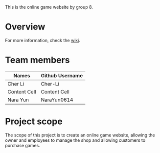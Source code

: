 This is the online game website by group 8. 

# Overview
For more information, check the [wiki](https://github.com/McGill-ECSE321-Fall2024/project-group-8/wiki). 

# Team members

| Names         | Github Username |
| ------------- | -------------   |
| Cher Li       | Cher-Li         |
| Content Cell  | Content Cell    |
| Nara Yun      | NaraYun0614     |

# Project scope
The scope of this project is to create an online game website, allowing the owner and employees to manage the shop and allowing customers to purchase games. 
